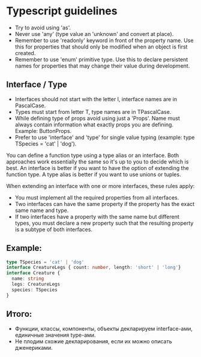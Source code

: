 # Typescript guidelines

- Try to avoid using 'as'.
- Never use 'any' (type value an 'unknown' and convert at place).
- Remember to use 'readonly' keyword in front of the property name. Use this for properties that should only be modified when an object is first created.
- Remember to use 'enum' primitive type. Use this to declare persistent names for properties that may change their value during development.

## Interface / Type

- Interfaces should not start with the letter I, interface names are in PascalCase.
- Types must start from letter T, type names are in TPascalCase.
- While defining type of props avoid using just a 'Props'. Name must always contain information what exactly props you are defining. Example: ButtonProps.
- Prefer to use 'interface' and 'type' for single value typing (example: type TSpecies = 'cat' | 'dog').
 
You can define a function type using a type alias or an interface. Both approaches work essentially the same so it's up to you to decide which is best. An interface is better if you want to have the option of extending the function type. A type alias is better if you want to use unions or tuples.

When extending an interface with one or more interfaces, these rules apply:
- You must implement all the required properties from all interfaces.
- Two interfaces can have the same property if the property has the exact same name and type.
- If two interfaces have a property with the same name but different types, you must declare a new property such that the resulting property is a subtype of both interfaces.

## Example:
```ts
type TSpecies = 'cat' | 'dog'
interface CreatureLegs { count: number, length: 'short' | 'long'}
interface Creature {
  name: string
  legs: CreatureLegs
  species: TSpecies
}
```

## Итого:
- Функции, классы, компоненты, объекты декларируем interface-ами, единичные значения type-ами.
- Не плодим схожие декларирования, если их можно описать дженериками.
